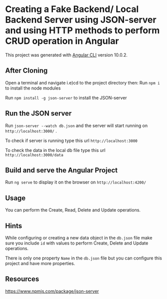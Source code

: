 # Creating a Fake Backend/ Local Backend Server using JSON-server and using HTTP methods to perform CRUD operation in Angular 

This project was generated with [Angular CLI](https://github.com/angular/angular-cli) version 10.0.2.

## After Cloning
Open a terminal and navigate i.e)cd to the project directory then:
Run `npm i` to install the node modules

Run `npm install -g json-server` to install the JSON-server

## Run the JSON server
Run `json-server --watch db.json` and the server will start running on `http://localhost:3000/` .

To check if server is running type this url
`http://localhost:3000`

To check the data in the local db file type this url `http://localhost:3000/data`


## Build and serve the Angular Project
Run `ng serve` to display it on the browser on `http://localhost:4200/`


## Usage
You can perform the Create, Read, Delete and Update operations. 


## Hints
While configuring or creating a new data object in the `db.json` file make sure you include `id` with values to perform Create, Delete and Update operations. 

There is only one property `Name` in the `db.json` file but you can configure this project and have more properties.


## Resources
https://www.npmjs.com/package/json-server


